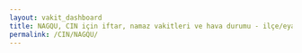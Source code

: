 ```yaml
---
layout: vakit_dashboard
title: NAGQU, CIN için iftar, namaz vakitleri ve hava durumu - ilçe/eyalet seç
permalink: /CIN/NAGQU/
---
```


<script type="text/javascript">
  var GLOBAL_COUNTRY = 'CIN';
  var GLOBAL_CITY = 'NAGQU';
  var GLOBAL_STATE = '';
  var lat = 72;
  var lon = 21;
</script>
